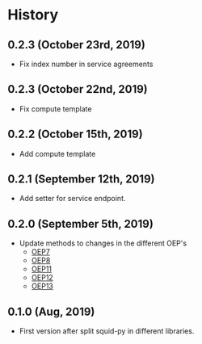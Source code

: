 History
=======

0.2.3 (October 23rd, 2019)
-------------------------
* Fix index number in service agreements

0.2.3 (October 22nd, 2019)
-------------------------
* Fix compute template

0.2.2 (October 15th, 2019)
-------------------------
* Add compute template

0.2.1 (September 12th, 2019)
---------------------------
* Add setter for service endpoint.

0.2.0 (September 5th, 2019)
---------------------------
* Update methods to changes in the different OEP's 
  - [OEP7](https://github.com/oceanprotocol/OEPs/tree/master/7/v0.2)
  - [OEP8](https://github.com/oceanprotocol/OEPs/tree/master/8/v0.4)
  - [OEP11](https://github.com/oceanprotocol/OEPs/tree/master/11/v0.2)
  - [OEP12](https://github.com/oceanprotocol/OEPs/tree/master/12)
  - [OEP13](https://github.com/oceanprotocol/OEPs/tree/master/13)

0.1.0 (Aug, 2019)
-----------------------
* First version after split squid-py in different libraries.